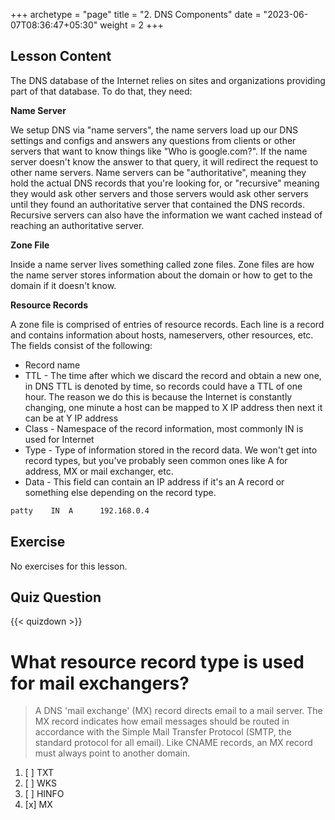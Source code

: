 +++
archetype = "page"
title = "2. DNS Components"
date = "2023-06-07T08:36:47+05:30"
weight = 2
+++

## Lesson Content

The DNS database of the Internet relies on sites and organizations providing part of that database. To do that, they need:

**Name Server**

We setup DNS via "name servers", the name servers load up our DNS settings and configs and answers any questions from clients or other servers that want to know things like "Who is google.com?". If the name server doesn't know the answer to that query, it will redirect the request to other name servers. Name servers can be "authoritative", meaning they hold the actual DNS records that you're looking for, or "recursive" meaning they would ask other servers and those servers would ask other servers until they found an authoritative server that contained the DNS records. Recursive servers can also have the information we want cached instead of reaching an authoritative server.

**Zone File**

Inside a name server lives something called zone files. Zone files are how the name server stores information about the domain or how to get to the domain if it doesn't know. 

**Resource Records**

A zone file is comprised of entries of resource records. Each line is a record and contains information about hosts, nameservers, other resources, etc. The fields consist of the following: 

* Record name
* TTL - The time after which we discard the record and obtain a new one, in DNS TTL is denoted by time, so records could have a TTL of one hour. The reason we do this is because the Internet is constantly changing, one minute a host can be mapped to X IP address then next it can be at Y IP address
* Class - Namespace of the record information, most commonly IN is used for Internet
* Type - Type of information stored in the record data. We won't get into record types, but you've probably seen common ones like A for address, MX or mail exchanger, etc.
* Data - This field can contain an IP address if it's an A record or something else depending on the record type.



```bash
patty    IN  A      192.168.0.4 

```


## Exercise

No exercises for this lesson.

## Quiz Question

{{< quizdown >}}

# What resource record type is used for mail exchangers?

> A DNS 'mail exchange' (MX) record directs email to a mail server. The MX record indicates how email messages should be routed in accordance with the Simple Mail Transfer Protocol (SMTP, the standard protocol for all email). Like CNAME records, an MX record must always point to another domain.

1. [ ] TXT
2. [ ] WKS
3. [ ] HINFO
4. [x] MX